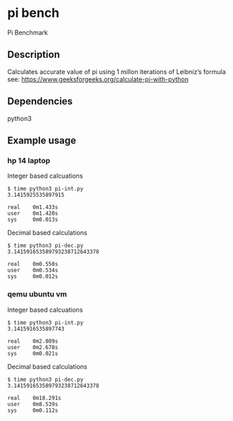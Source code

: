 
# pi bench
Pi Benchmark

## Description
Calculates accurate value of pi using 1 millon iterations of Leibniz’s formula
see: https://www.geeksforgeeks.org/calculate-pi-with-python


## Dependencies
python3


## Example usage

### hp 14 laptop
Integer based calcuations
```
$ time python3 pi-int.py
3.1415925535897915

real    0m1.433s
user    0m1.420s
sys     0m0.013s

```

Decimal based calculations
```
$ time python3 pi-dec.py
3.141591653589793238712643378

real    0m0.550s
user    0m0.534s
sys     0m0.012s
```

### qemu ubuntu vm
Integer based calcuations
```
$ time python3 pi-int.py
3.1415916535897743

real    0m2.809s
user    0m2.678s
sys     0m0.021s

```

Decimal based calculations
```
$ time python3 pi-dec.py
3.141591653589793238712643378

real    0m18.291s
user    0m8.539s
sys     0m0.112s
```


